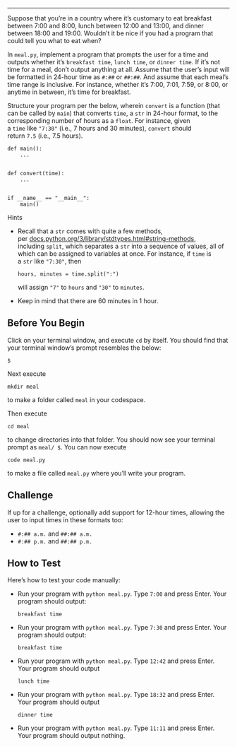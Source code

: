 ___

Suppose that you’re in a country where it’s customary to eat breakfast between 7:00 and 8:00, lunch between 12:00 and 13:00, and dinner between 18:00 and 19:00. Wouldn’t it be nice if you had a program that could tell you what to eat when?

In `meal.py`, implement a program that prompts the user for a time and outputs whether it’s `breakfast time`, `lunch time`, or `dinner time`. If it’s not time for a meal, don’t output anything at all. Assume that the user’s input will be formatted in 24-hour time as `#:##` or `##:##`. And assume that each meal’s time range is inclusive. For instance, whether it’s 7:00, 7:01, 7:59, or 8:00, or anytime in between, it’s time for breakfast.

Structure your program per the below, wherein `convert` is a function (that can be called by `main`) that converts `time`, a `str` in 24-hour format, to the corresponding number of hours as a `float`. For instance, given a `time` like `"7:30"` (i.e., 7 hours and 30 minutes), `convert` should return `7.5` (i.e., 7.5 hours).

```
def main():
    ...


def convert(time):
    ...


if __name__ == "__main__":
    main()
```

Hints

- Recall that a `str` comes with quite a few methods, per [docs.python.org/3/library/stdtypes.html#string-methods](https://docs.python.org/3/library/stdtypes.html#string-methods), including `split`, which separates a `str` into a sequence of values, all of which can be assigned to variables at once. For instance, if `time` is a `str` like `"7:30"`, then
    
    ```
    hours, minutes = time.split(":")
    ```
    
    will assign `"7"` to `hours` and `"30"` to `minutes`.
    
- Keep in mind that there are 60 minutes in 1 hour.


## Before You Begin

Click on your terminal window, and execute `cd` by itself. You should find that your terminal window’s prompt resembles the below:

```
$
```

Next execute

```
mkdir meal
```

to make a folder called `meal` in your codespace.

Then execute

```
cd meal
```

to change directories into that folder. You should now see your terminal prompt as `meal/ $`. You can now execute

```
code meal.py
```

to make a file called `meal.py` where you’ll write your program.

## Challenge

If up for a challenge, optionally add support for 12-hour times, allowing the user to input times in these formats too:

- `#:## a.m.` and `##:## a.m.`
- `#:## p.m.` and `##:## p.m.`

## How to Test

Here’s how to test your code manually:

- Run your program with `python meal.py`. Type `7:00` and press Enter. Your program should output:
    
    ```
    breakfast time   
    ```
    
- Run your program with `python meal.py`. Type `7:30` and press Enter. Your program should output:
    
    ```
    breakfast time
    ```
    
- Run your program with `python meal.py`. Type `12:42` and press Enter. Your program should output
    
    ```
    lunch time
    ```
    
- Run your program with `python meal.py`. Type `18:32` and press Enter. Your program should output
    
    ```
    dinner time
    ```
    
- Run your program with `python meal.py`. Type `11:11` and press Enter. Your program should output nothing.
